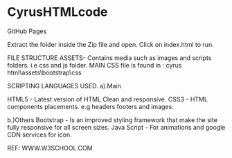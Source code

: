 # CyrusHTMLcode
GitHub Pages

Extract the folder inside the Zip file and open.
 Click on index.html to run.

FILE STRUCTURE
ASSETS- Contains media such as images and scripts folders. i.e css and js folder.
MAIN CSS file is found in : cyrus html\assets\bootstrap\css 

SCRIPTING LANGUAGES USED.
a).Main

HTML5 - Latest version of HTML Clean and responsive.
CSS3 - HTML components placements. e.g headers footers and images.

b.)Others
Bootstrap - Is an improved styling framework that make the site fully responsive for all screen sizes.
Java Script - For animations and google CDN services for icon. 

REF: WWW.W3SCHOOL.COM
